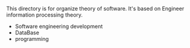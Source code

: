 This directory is for organize theory of software.
It's based on Engineer information processing theory.
- Software engineering development
- DataBase
- programming
